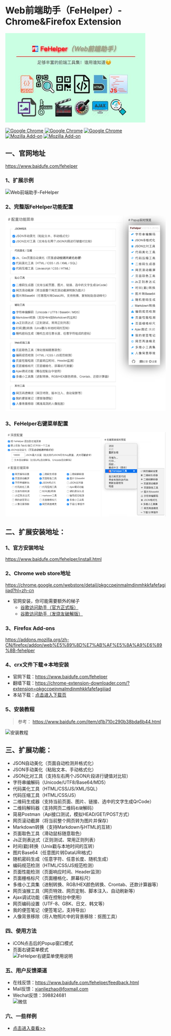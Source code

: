 Web前端助手（FeHelper）- Chrome&Firefox Extension
=============================


![](/apps/static/screenshot/fehelper.jpg)

[![Google Chrome](https://img.shields.io/chrome-web-store/v/pkgccpejnmalmdinmhkkfafefagiiiad.svg?logo=Google%20Chrome&logoColor=red&color=blue)](https://chrome.google.com/webstore/detail/pkgccpejnmalmdinmhkkfafefagiiiad) 
[![Google Chrome](https://img.shields.io/chrome-web-store/stars/pkgccpejnmalmdinmhkkfafefagiiiad.svg?logo=Google%20Chrome&logoColor=red&color=blue)](https://chrome.google.com/webstore/detail/pkgccpejnmalmdinmhkkfafefagiiiad) 
[![Google Chrome](https://img.shields.io/chrome-web-store/users/pkgccpejnmalmdinmhkkfafefagiiiad.svg?logo=Google%20Chrome&logoColor=red&color=blue)](https://chrome.google.com/webstore/detail/pkgccpejnmalmdinmhkkfafefagiiiad)    
[![Mozilla Add-on](https://img.shields.io/amo/dw/fehelper@baidufe.com.svg?label=firefox%20downloads&logo=Mozilla%20Firefox)](https://addons.mozilla.org/zh-CN/firefox/addon/web%E5%89%8D%E7%AB%AF%E5%8A%A9%E6%89%8B-fehelper)
[![Mozilla Add-on](https://img.shields.io/amo/users/fehelper@baidufe.com.svg?label=firefox%20users&logo=mozilla%20firefox)](https://addons.mozilla.org/zh-CN/firefox/addon/web%E5%89%8D%E7%AB%AF%E5%8A%A9%E6%89%8B-fehelper)

## 一、官网地址
https://www.baidufe.com/fehelper


### 1、扩展示例
![Web前端助手-FeHelper](/apps/static/screenshot/menu.png)

### 2、完整版FeHelper功能配置
![Web前端助手-FeHelper](/apps/static/screenshot/fe-full-func.png)

### 3、FeHelper右键菜单配置
![Web前端助手-FeHelper](/apps/static/screenshot/fe-menu-func.png)

## 二、扩展安装地址：

### 1、官方安装地址
https://www.baidufe.com/fehelper/install.html

### 2、Chrome web store地址
https://chrome.google.com/webstore/detail/pkgccpejnmalmdinmhkkfafefagiiiad?hl=zh-cn

- 官网安装，你可能需要额外的梯子
    - [谷歌访问助手（官方正式版）](http://www.ggfwzs.com/)
    - [谷歌访问助手（发烧友破解版）](https://github.com/haotian-wang/google-access-helper) 


### 3、Firefox Add-ons
https://addons.mozilla.org/zh-CN/firefox/addon/web%E5%89%8D%E7%AB%AF%E5%8A%A9%E6%89%8B-fehelper

### 4、crx文件下载=>本地安装
- 官网下载：https://www.baidufe.com/fehelper
- 翻墙下载：https://chrome-extension-downloader.com/?extension=pkgccpejnmalmdinmhkkfafefagiiiad
- 本站下载：[点击进入下载页](/apps/static/screenshot/crx)

### 5、安装教程
> 参考： https://www.baidufe.com/item/d1b710c290b38bda6b44.html

![安装教程](/apps/static/screenshot/how-to-install.gif)

## 三、扩展功能：
- JSON自动美化（页面自动检测并格式化）
- JSON手动美化（粘贴文本、手动格式化）
- JSON比对工具（支持左右两个JSON片段进行键值对比较）
- 字符串编解码（Unicode/UTF8/Base64/MD5）
- 代码美化工具（HTML/CSS/JS/XML/SQL）
- 代码压缩工具（HTML/CSS/JS）
- 二维码生成器（支持当前页面、图片、链接、选中的文字生成QrCode）
- 二维码解码器（支持网页二维码`右键`解码）
- 简易Postman（Api接口测试，模拟HEAD/GET/POST方式）
- 网页滚动截屏（将当前整个网页转为图片并保存）
- Markdown转换（支持Markdown与HTML的互转）
- 页面取色工具（滑动鼠标随意取色）
- Js正则表达式（正则测试、常用正则列表）
- 时间(戳)转换（Unix戳与本地时间的互转）
- 图片Base64（任意图片转DataURI格式）
- 随机密码生成（任意字符、任意长度、随机生成）
- 编码规范检测（HTML/CSS/JS规范检测）
- 页面性能检测（页面响应时间、Header监测）
- 页面栅格标尺（页面栅格化、屏幕标尺）
- 多维小工具集（进制转换、RGB/HEX颜色转换、Crontab、还款计算器等）
- 网页油猴工具（网页特效、网页定制、脚本注入、自动刷新等）
- Ajax调试功能（需在控制台中使用）
- 网页编码设置（UTF-8、GBK、日文、韩文等）
- 我的便签笔记（便签笔记，支持导出）
- 人像背景移除（将人物照片中的背景移除：抠图工具）

### 四、使用方法
- iCON点击后的Popup窗口模式
- 页面右键菜单模式 <br>
![FeHelper右键菜单使用说明](/apps/static/screenshot/fehelper-context-menu.gif)

### 五、用户反馈渠道
- 在线反馈：https://www.baidufe.com/fehelper/feedback.html
- Mail反馈：xianliezhao@foxmail.com
- Wechat反馈：398824681 <br>
![微信](/apps/static/screenshot/wx-private-qrcode.png)

### 六、一些样例

- [点击进入查看>>](/apps/static/screenshot/crx)
